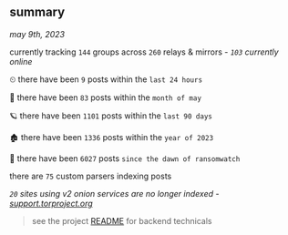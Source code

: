 
## summary
_may 9th, 2023_

currently tracking `144` groups across `260` relays & mirrors - _`103` currently online_

⏲ there have been `9` posts within the `last 24 hours`

🦈 there have been `83` posts within the `month of may`

🪐 there have been `1101` posts within the `last 90 days`

🏚 there have been `1336` posts within the `year of 2023`

🦕 there have been `6027` posts `since the dawn of ransomwatch`

there are `75` custom parsers indexing posts

_`20` sites using v2 onion services are no longer indexed - [support.torproject.org](https://support.torproject.org/onionservices/v2-deprecation/)_

> see the project [README](https://github.com/joshhighet/ransomwatch#ransomwatch--) for backend technicals
